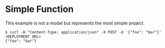 # Simple Function

This example is not a model but represents the most simple project.

```
$ curl -H "Content-Type: application/json" -X POST -d '{"foo": "bar"}' <DEPLOYMENT URL>
{"foo": "bar"}
